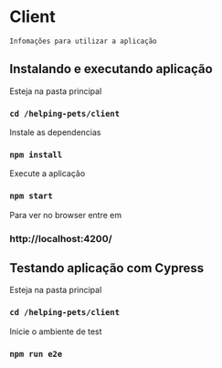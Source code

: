 # Client
`Infomações para utilizar a aplicação`

## Instalando e executando aplicação

Esteja na pasta principal

### `cd /helping-pets/client`

Instale as dependencias

### `npm install`

Execute a aplicação

### `npm start`

Para ver no browser entre em

### http://localhost:4200/

## Testando aplicação com Cypress

Esteja na pasta principal

### `cd /helping-pets/client`

Inicie o ambiente de test

### `npm run e2e`
